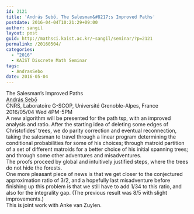 ```yaml
---
id: 2121
title: 'András Sebő, The Salesman&#8217;s Improved Paths'
postdate: 2016-04-04T10:21:29+09:00
author: sangil
layout: post
guid: http://mathsci.kaist.ac.kr/~sangil/seminar/?p=2121
permalink: /20160504/
categories:
  - "2016"
  - KAIST Discrete Math Seminar
tags:
  - AndrasSebo
date: 2016-05-04
---
```

<div class="talk">
  The Salesman&#8217;s Improved Paths
</div>

<div class="speaker">
  <a href="http://pagesperso.g-scop.grenoble-inp.fr/~seboa/">András Sebő</a><br /> CNRS, Laboratoire G-SCOP, Université Grenoble-Alpes, France
</div>

<div class="date">
  2016/05/04 Wed 4PM-5PM
</div>

<div class="abstract">
  A new algorithm will be presented for the path tsp, with an improved analysis and ratio. After the starting idea of deleting some edges of Christofides&#8217; trees, we do parity correction and eventual reconnection, taking the salesman to travel through a linear program determining the conditional probabilities for some of his choices; through matroid partition of a set of different matroids for a better choice of his initial spanning trees; and through some other adventures and misadventures.<br /> The proofs proceed by global and intuitively justified steps, where the trees do not hide the forests.<br /> One more pleasant piece of news is that we get closer to the conjectured approximation ratio of 3/2, and a hopefully last misadventure before finishing up this problem is that we still have to add 1/34 to this ratio, and also for the integrality gap. (The previous result was 8/5 with slight improvements.)<br /> This is joint work with Anke van Zuylen.
</div>